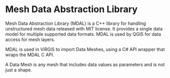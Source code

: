 # Mesh Data Abstraction Library

Mesh Data Abstraction Library (MDAL) is a C++ library for handling unstructured mesh data released with MIT license. It provides a single data model for multiple supported data formats. MDAL is used by QGIS for data access for mesh layers.

MDAL is used in ViRGiS to import Data Meshes, using a C# API wrapper that wraps the MDAL C API.

A Data Mesh is any mesh that includes data values as parameters and is not just a shape. 